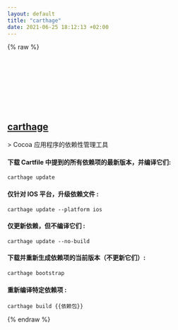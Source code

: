 ```yaml
---
layout: default
title: "carthage"
date: 2021-06-25 18:12:13 +02:00
---
```

{% raw %}
<h2 id="carthage">
  <a href="/zh/osx/carthage.html">carthage</a> <a href="#carthage"><svg class="icon">
    <use href="/assets/images/unicode_sprite.svg#link" />
  </svg></a>
</h2>
> Cocoa 应用程序的依赖性管理工具

#### 下载 Cartfile 中提到的所有依赖项的最新版本，并编译它们:
```shell
carthage update
```
#### 仅针对 IOS 平台，升级依赖文件 :
```shell
carthage update --platform ios
```
#### 仅更新依赖，但不编译它们 :
```shell
carthage update --no-build
```
#### 下载并重新生成依赖项的当前版本（不更新它们）:
```shell
carthage bootstrap
```
#### 重新编译特定依赖项 :
```shell
carthage build {{依赖包}}
```
{% endraw %}